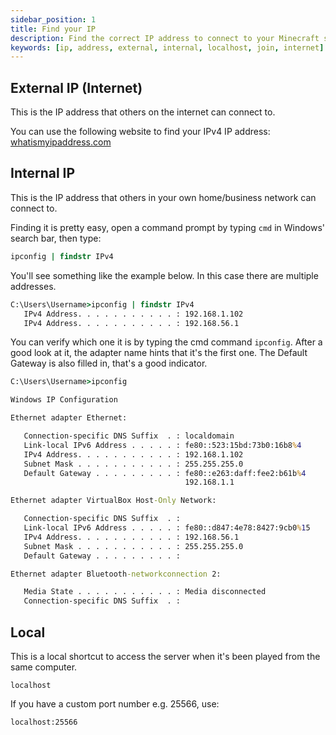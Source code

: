 ```yaml
---
sidebar_position: 1
title: Find your IP
description: Find the correct IP address to connect to your Minecraft server
keywords: [ip, address, external, internal, localhost, join, internet]
---
```


## External IP (Internet) 

This is the IP address that others on the internet can connect to.

You can use the following website to find your IPv4 IP address: [whatismyipaddress.com](https://whatismyipaddress.com)

## Internal IP

This is the IP address that others in your own home/business network can connect to.

Finding it is pretty easy, open a command prompt by typing `cmd` in Windows' search bar, then type:

```cmd
ipconfig | findstr IPv4
```

You'll see something like the example below. In this case there are multiple addresses.
```cmd
C:\Users\Username>ipconfig | findstr IPv4
   IPv4 Address. . . . . . . . . . . : 192.168.1.102
   IPv4 Address. . . . . . . . . . . : 192.168.56.1
```

You can verify which one it is by typing the cmd command `ipconfig`. After a good look at it, the adapter name hints that it's the first one. The Default Gateway is also filled in, that's a good indicator.

```cmd
C:\Users\Username>ipconfig

Windows IP Configuration

Ethernet adapter Ethernet:

   Connection-specific DNS Suffix  . : localdomain
   Link-local IPv6 Address . . . . . : fe80::523:15bd:73b0:16b8%4
   IPv4 Address. . . . . . . . . . . : 192.168.1.102
   Subnet Mask . . . . . . . . . . . : 255.255.255.0
   Default Gateway . . . . . . . . . : fe80::e263:daff:fee2:b61b%4
                                       192.168.1.1

Ethernet adapter VirtualBox Host-Only Network:

   Connection-specific DNS Suffix  . :
   Link-local IPv6 Address . . . . . : fe80::d847:4e78:8427:9cb0%15
   IPv4 Address. . . . . . . . . . . : 192.168.56.1
   Subnet Mask . . . . . . . . . . . : 255.255.255.0
   Default Gateway . . . . . . . . . :

Ethernet adapter Bluetooth-networkconnection 2:

   Media State . . . . . . . . . . . : Media disconnected
   Connection-specific DNS Suffix  . :
```

## Local

This is a local shortcut to access the server when it's been played from the same computer.

```
localhost
```


If you have a custom port number e.g. 25566, use:

```
localhost:25566
```